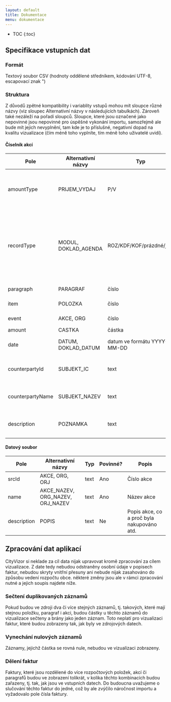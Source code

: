 ```yaml
---
layout: default
title: Dokumentace
menu: dokumentace
---
```


* TOC
{:toc}

## Specifikace vstupních dat

### Formát

Textový soubor CSV (hodnoty oddělené středníkem, kódování UTF-8, escapovací znak ")

### Struktura

Z důvodů zpětné kompatibility i variablity vstupů mohou mít sloupce různé názvy (viz sloupec Alternativní názvy v následujících tabulkách). Zároveň také nezáleží na pořadí sloupců. Sloupce, které jsou označené jako nepovinné jsou nepovinné pro úspěšné vykonání importu, samozřejmě ale bude mít jejich nevyplnění, tam kde je to příslušné, negativní dopad na kvalitu vizualizace (čím méně toho vyplníte, tím méně toho uživatelé uvidí).

#### Číselník akcí

<table class="table table-condensed table-hover table-striped">
  <thead>
    <tr><th>Pole</th><th>Alternativní názvy</th><th>Typ</th><th>Povinné?</th><th>Popis</th></tr>    
  </thead>
  <tbody>
    <tr><td>amountType</td><td>PRIJEM_VYDAJ</td><td>P/V</td><td>Ne</td><td>Označení zda se jedná o příjmový či výdajový záznam</td></tr>
    <tr><td>recordType</td><td>MODUL, DOKLAD_AGENDA</td><td>ROZ/KDF/KOF/prázdné/jiné</td><td>Ano</td><td>Typ záznamu. ROZ = rozpočet, KDF = došlá faktura, KOF = odešlá faktura, prázdné/jiné = ostatní záznamy</td></tr>
    <tr><td>paragraph</td><td>PARAGRAF</td><td>číslo</td><td>Ano</td><td>Rozpočtový paragraf</td></tr>
    <tr><td>item</td><td>POLOZKA</td><td>číslo</td><td>Ano</td><td>Rozpočtová položka</td></tr>
    <tr><td>event</td><td>AKCE, ORG</td><td>číslo</td><td>Ne</td><td>Číslo akce dle číselníku</td></tr>
    <tr><td>amount</td><td>CASTKA</td><td>částka</td><td>Ano</td><td>Částka v Kč</td></tr>
    <tr><td>date</td><td>DATUM, DOKLAD_DATUM</td><td>datum ve formátu YYYY-MM-DD</td><td>Ne</td><td>Datum, pouze u faktur</td></tr>
    <tr><td>counterpartyId</td><td>SUBJEKT_IC</td><td>text</td><td>Ne</td><td>IČO protistrany, pouze u faktur</td></tr>
    <tr><td>counterpartyName</td><td>SUBJEKT_NAZEV</td><td>text</td><td>Ne</td><td>Jméno protistrany, pouze u faktur</td></tr>
    <tr><td>description</td><td>POZNAMKA</td><td>text</td><td>Ne</td><td>Popis faktury, pouze u faktur</td></tr>
  </tbody>
</table>
        
#### Datový soubor

<table class="table table-condensed table-hover table-striped">
  <thead>
    <tr><th>Pole</th><th>Alternativní názvy</th><th>Typ</th><th>Povinné?</th><th>Popis</th></tr>    
  </thead>
  <tbody>
  <tr><td>srcId</td><td>AKCE, ORG, ORJ</td><td>text</td><td>Ano</td><td>Číslo akce</td></tr>
    <tr><td>name</td><td>AKCE_NAZEV, ORG_NAZEV, ORJ_NAZEV</td><td>text</td><td>Ano</td><td>Název akce</td></tr>
    <tr><td>description</td><td>POPIS</td><td>text</td><td>Ne</td><td>Popis akce, co a proč byla nakupováno atd.</td></tr>
  </tbody>
</table>

## Zpracování dat aplikací

CityVizor si neklade za cíl data nijak upravovat kromě zpracování za cílem vizualizace. Z date tedy nebudou odstraněny osobní údaje v popisech faktur, nebudou skryty vnitřní přesuny ani nebude nijak zasahováno do způsobu vedení rozpočtu obce. některé změny jsou ale v rámci zpracování nutné a jejich soupis najdete níže.

### Sečtení duplikovaných záznamů
Pokud budou ve zdroji dva či více stejných záznamů, tj. takových, které mají stejnou položku, paragraf i akci, budou částky u těchto záznamů do vizualizace sečteny a brány jako jeden záznam. Toto neplatí pro vizualizaci faktur, které budou zobrazeny tak, jak byly ve zdrojových datech.

### Vynechání nulových záznamů
Záznamy, jejichž částka se rovná nule, nebudou ve vizualizaci zobrazeny.

### Dělení faktur
Faktury, které jsou rozdělené do více rozpočtových položek, akcí či paragrafů budou ve zobrazení tolikrát, v kolika těchto kombinacích budou zařazeny, tj. tak, jak jsou ve vstupních datech. Do budoucna uvažujeme o slučování těchto faktur do jedné, což by ale zvýčilo náročnost importu a vyžadovalo pole čísla faktury.


